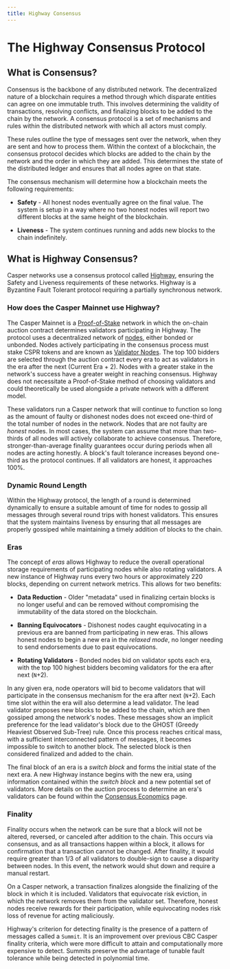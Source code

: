 ```yaml
---
title: Highway Consensus
---
```


# The Highway Consensus Protocol

## What is Consensus?

Consensus is the backbone of any distributed network. The decentralized nature of a blockchain requires a method through which disparate entities can agree on one immutable truth. This involves determining the validity of transactions, resolving conflicts, and finalizing blocks to be added to the chain by the network. A consensus protocol is a set of mechanisms and rules within the distributed network with which all actors must comply.

These rules outline the type of messages sent over the network, when they are sent and how to process them. Within the context of a blockchain, the consensus protocol decides which blocks are added to the chain by the network and the order in which they are added. This determines the state of the distributed ledger and ensures that all nodes agree on that state.

The consensus mechanism will determine how a blockchain meets the following requirements:

*   **Safety** - All honest nodes eventually agree on the final value. The system is setup in a way where no two honest nodes will report two different blocks at the same height of the blockchain.

*   **Liveness** - The system continues running and adds new blocks to the chain indefinitely.

## What is Highway Consensus?

Casper networks use a consensus protocol called [Highway](https://arxiv.org/pdf/2101.02159.pdf), ensuring the Safety and Liveness requirements of these networks. Highway is a Byzantine Fault Tolerant protocol requiring a partially synchronous network. 

### How does the Casper Mainnet use Highway?

The Casper Mainnet is a [Proof-of-Stake](../glossary/P.md#proof-of-stake) network in which the on-chain auction contract determines validators participating in Highway. The protocol uses a decentralized network of [nodes](../glossary/N.md#node), either bonded or unbonded. Nodes actively participating in the consensus process must stake CSPR tokens and are known as [Validator Nodes](../glossary/V.md#validator). The top 100 bidders are selected through the auction contract every era to act as validators in the era after the next (Current Era + 2). Nodes with a greater stake in the network's success have a greater weight in reaching consensus. Highway does not necessitate a Proof-of-Stake method of choosing validators and could theoretically be used alongside a private network with a different model.

These validators run a Casper network that will continue to function so long as the amount of faulty or dishonest nodes does not exceed one-third of the total number of nodes in the network. Nodes that are not faulty are *honest* nodes. In most cases, the system can assume that more than two-thirds of all nodes will actively collaborate to achieve consensus. Therefore, stronger-than-average finality guarantees occur during periods when all nodes are acting honestly. A block's fault tolerance increases beyond one-third as the protocol continues. If all validators are honest, it approaches 100%.

### Dynamic Round Length

Within the Highway protocol, the length of a round is determined dynamically to ensure a suitable amount of time for nodes to gossip all messages through several round trips with honest validators. This ensures that the system maintains liveness by ensuring that all messages are properly gossiped while maintaining a timely addition of blocks to the chain.

### Eras

The concept of *eras* allows Highway to reduce the overall operational storage requirements of participating nodes while also rotating validators. A new instance of Highway runs every two hours or approximately 220 blocks, depending on current network metrics. This allows for two benefits:

* **Data Reduction** - Older "metadata" used in finalizing certain blocks is no longer useful and can be removed without compromising the immutability of the data stored on the blockchain.

* **Banning Equivocators** - Dishonest nodes caught equivocating in a previous era are banned from participating in new eras. This allows honest nodes to begin a new era in the *relaxed mode*, no longer needing to send endorsements due to past equivocations.

* **Rotating Validators** - Bonded nodes bid on validator spots each era, with the top 100 highest bidders becoming validators for the era after next (`N`+2).

In any given era, node operators will bid to become validators that will participate in the consensus mechanism for the era after next (`N`+2). Each time slot within the era will also determine a lead validator. The lead validator proposes new blocks to be added to the chain, which are then gossiped among the network's nodes. These messages show an implicit preference for the lead validator's block due to the GHOST (Greedy Heaviest Observed Sub-Tree) rule. Once this process reaches critical mass, with a sufficient interconnected pattern of messages, it becomes impossible to switch to another block. The selected block is then considered finalized and added to the chain.

The final block of an era is a *switch block* and forms the initial state of the next era. A new Highway instance begins with the new era, using information contained within the *switch block* and a new potential set of validators. More details on the auction process to determine an era's validators can be found within the [Consensus Economics](../economics/consensus.md) page.

### Finality

Finality occurs when the network can be sure that a block will not be altered, reversed, or canceled after addition to the chain. This occurs via consensus, and as all transactions happen within a block, it allows for confirmation that a transaction cannot be changed. After finality, it would require greater than 1/3 of all validators to double-sign to cause a disparity between nodes. In this event, the network would shut down and require a manual restart.

On a Casper network, a transaction finalizes alongside the finalizing of the block in which it is included. Validators that equivocate risk eviction, in which the network removes them from the validator set. Therefore, honest nodes receive rewards for their participation, while equivocating nodes risk loss of revenue for acting maliciously.

Highway's criterion for detecting finality is the presence of a pattern of messages called a `Summit`. It is an improvement over previous CBC Casper finality criteria, which were more difficult to attain and computationally more expensive to detect. Summits preserve the advantage of tunable fault tolerance while being detected in polynomial time.
